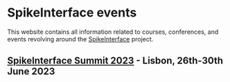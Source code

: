# SpikeInterface events

This website contains all information related to courses, conferences, and events revolving around the [SpikeInterface](https://spikeinterface.readthedocs.io/en/latest/) project.


## [SpikeInterface Summit 2023](spikeinterface-summit-2023/) - Lisbon, 26th-30th June 2023